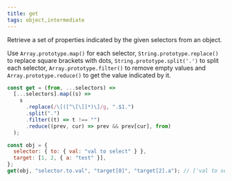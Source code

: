 ```yaml
---
title: get
tags: object,intermediate
---
```


Retrieve a set of properties indicated by the given selectors from an object.

Use `Array.prototype.map()` for each selector, `String.prototype.replace()` to replace square brackets with dots, `String.prototype.split('.')` to split each selector, `Array.prototype.filter()` to remove empty values and `Array.prototype.reduce()` to get the value indicated by it.

```js
const get = (from, ...selectors) =>
  [...selectors].map((s) =>
    s
      .replace(/\[([^\[\]]*)\]/g, ".$1.")
      .split(".")
      .filter((t) => t !== "")
      .reduce((prev, cur) => prev && prev[cur], from)
  );
```

```js
const obj = {
  selector: { to: { val: "val to select" } },
  target: [1, 2, { a: "test" }],
};
get(obj, "selector.to.val", "target[0]", "target[2].a"); // ['val to select', 1, 'test']
```
